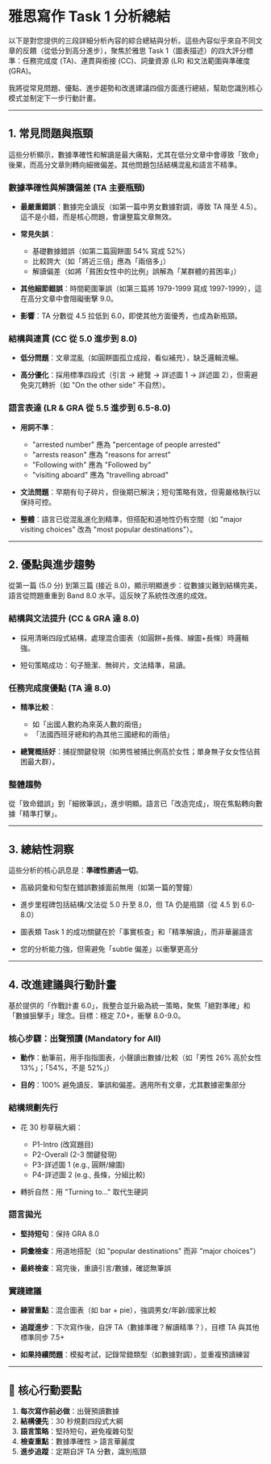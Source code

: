 # 雅思寫作 Task 1 分析總結

以下是對您提供的三段詳細分析內容的綜合總結與分析。這些內容似乎來自不同文章的反饋（從低分到高分進步），聚焦於雅思 Task 1（圖表描述）的四大評分標準：任務完成度 (TA)、連貫與銜接 (CC)、詞彙資源 (LR) 和文法範圍與準確度 (GRA)。

我將從常見問題、優點、進步趨勢和改進建議四個方面進行總結，幫助您識別核心模式並制定下一步行動計畫。

---

## 1. 常見問題與瓶頸

這些分析顯示，數據準確性和解讀是最大痛點，尤其在低分文章中會導致「致命」後果，而高分文章則轉向細微偏差。其他問題包括結構混亂和語言不精準。

### 數據準確性與解讀偏差 (TA 主要瓶頸)

- **最嚴重錯誤**：數據完全讀反（如第一篇中男女數據對調，導致 TA 降至 4.5）。這不是小錯，而是核心問題，會讓整篇文章無效。

- **常見失誤**：

  - 基礎數據錯誤（如第二篇圓餅圖 54% 寫成 52%）
  - 比較誇大（如「將近三倍」應為「兩倍多」）
  - 解讀偏差（如將「貧困女性中的比例」誤解為「某群體的貧困率」）

- **其他細節錯誤**：時間範圍筆誤（如第三篇將 1979-1999 寫成 1997-1999），這在高分文章中會阻礙衝擊 9.0。

- **影響**：TA 分數從 4.5 拉低到 6.0，即使其他方面優秀，也成為新瓶頸。

### 結構與連貫 (CC 從 5.0 進步到 8.0)

- **低分問題**：文章混亂（如圓餅圖孤立成段，看似補充），缺乏邏輯流暢。

- **高分優化**：採用標準四段式（引言 → 總覽 → 詳述圖 1 → 詳述圖 2），但需避免突兀轉折（如 "On the other side" 不自然）。

### 語言表達 (LR & GRA 從 5.5 進步到 6.5-8.0)

- **用詞不準**：

  - "arrested number" 應為 "percentage of people arrested"
  - "arrests reason" 應為 "reasons for arrest"
  - "Following with" 應為 "Followed by"
  - "visiting aboard" 應為 "travelling abroad"

- **文法問題**：早期有句子碎片，但後期已解決；短句策略有效，但需嚴格執行以保持可控。

- **整體**：語言已從混亂進化到精準，但搭配和道地性仍有空間（如 "major visiting choices" 改為 "most popular destinations"）。

---

## 2. 優點與進步趨勢

從第一篇 (5.0 分) 到第三篇 (接近 8.0)，顯示明顯進步：從數據災難到結構完美，語言從問題重重到 Band 8.0 水平。這反映了系統性改進的成效。

### 結構與文法提升 (CC & GRA 達 8.0)

- 採用清晰四段式結構，處理混合圖表（如圓餅+長條、線圖+長條）時邏輯強。

- 短句策略成功：句子簡潔、無碎片，文法精準，易讀。

### 任務完成度優點 (TA 達 8.0)

- **精準比較**：

  - 如「出國人數約為來英人數的兩倍」
  - 「法國西班牙總和約為其他三國總和的兩倍」

- **總覽概括好**：捕捉關鍵發現（如男性被捕比例高於女性；單身無子女女性佔貧困最大群）。

### 整體趨勢

從「致命錯誤」到「細微筆誤」，進步明顯。語言已「改造完成」，現在焦點轉向數據「精準打擊」。

---

## 3. 總結性洞察

這些分析的核心訊息是：**準確性勝過一切**。

- 高級詞彙和句型在錯誤數據面前無用（如第一篇的警鐘）

- 進步里程碑包括結構/文法從 5.0 升至 8.0，但 TA 仍是瓶頸（從 4.5 到 6.0-8.0）

- 圖表類 Task 1 的成功關鍵在於「事實核查」和「精準解讀」，而非華麗語言

- 您的分析能力強，但需避免「subtle 偏差」以衝擊更高分

---

## 4. 改進建議與行動計畫

基於提供的「作戰計畫 6.0」，我整合並升級為統一策略，聚焦「絕對準確」和「數據狙擊手」理念。目標：穩定 7.0+，衝擊 8.0-9.0。

### 核心步驟：出聲預讀 (Mandatory for All)

- **動作**：動筆前，用手指指圖表，小聲讀出數據/比較（如「男性 26% 高於女性 13%」；「54%，不是 52%」）

- **目的**：100% 避免讀反、筆誤和偏差。適用所有文章，尤其數據密集部分

### 結構規劃先行

- 花 30 秒草稿大綱：

  - P1-Intro (改寫題目)
  - P2-Overall (2-3 關鍵發現)
  - P3-詳述圖 1 (e.g., 圓餅/線圖)
  - P4-詳述圖 2 (e.g., 長條，分組比較)

- 轉折自然：用 "Turning to..." 取代生硬詞

### 語言拋光

- **堅持短句**：保持 GRA 8.0

- **詞彙檢查**：用道地搭配（如 "popular destinations" 而非 "major choices"）

- **最終檢查**：寫完後，重讀引言/數據，確認無筆誤

### 實踐建議

- **練習重點**：混合圖表（如 bar + pie），強調男女/年齡/國家比較

- **追蹤進步**：下次寫作後，自評 TA（數據準確？解讀精準？），目標 TA 與其他標準同步 7.5+

- **如果持續問題**：模擬考試，記錄常錯類型（如數據對調），並重複預讀練習

---

## 🎯 核心行動要點

1. **每次寫作前必做**：出聲預讀數據
2. **結構優先**：30 秒規劃四段式大綱
3. **語言策略**：堅持短句，避免複雜句型
4. **檢查重點**：數據準確性 > 語言華麗度
5. **進步追蹤**：定期自評 TA 分數，識別瓶頸

